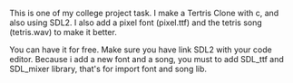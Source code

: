 This is one of my college project task. I make a Tertris Clone with c, and also using SDL2. 
I also add a pixel font (pixel.ttf) and the tetris song (tetris.wav) to make it better.

You can have it for free.
Make sure you have link SDL2 with your code editor.
Because i add a new font and a song, you must to add SDL_ttf and SDL_mixer library, 
that's for import font and song lib.
